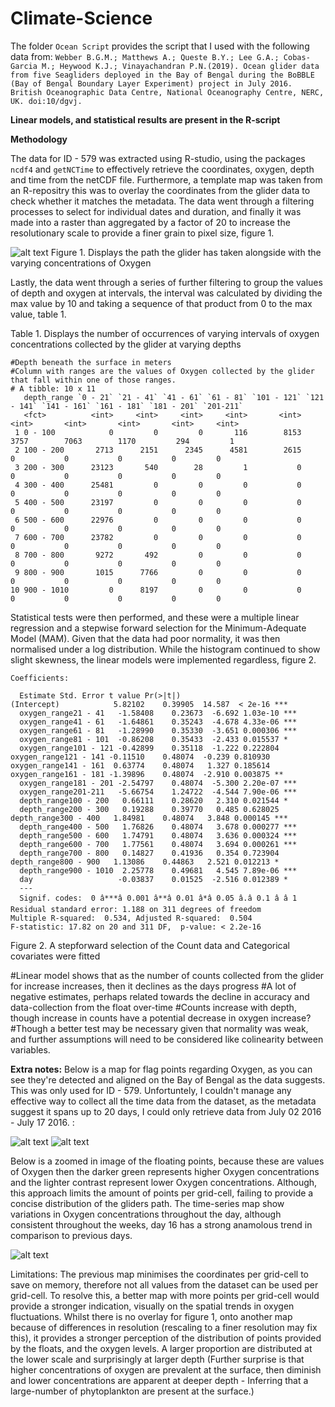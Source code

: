 # Climate-Science

The folder `Ocean Script` provides the script that I used with the following data from: 
```Webber B.G.M.; Matthews A.; Queste B.Y.; Lee G.A.; Cobas-Garcia M.; Heywood K.J.; Vinayachandran P.N.(2019). Ocean glider data from five Seagliders deployed in the Bay of Bengal during the BoBBLE (Bay of Bengal Boundary Layer Experiment) project in July 2016. British Oceanographic Data Centre, National Oceanography Centre, NERC, UK. doi:10/dgvj.```

**Linear models, and statistical results are present in the R-script**

**Methodology**

The data for ID - 579 was extracted using R-studio, using the packages `ncdf4` and `getNCTime` to effectively retrieve the coordinates, oxygen, depth and time from the netCDF file. Furthermore, a template map was taken from an R-repositry this was to overlay the coordinates from the glider data to check whether it matches the metadata. The data went through a filtering processes to select for individual dates and duration, and finally it was made into a raster than aggregated by a factor of 20 to increase the resolutionary scale to provide a finer grain to pixel size, figure 1.

![alt text](https://i.stack.imgur.com/CzVpw.png)
Figure 1. Displays the path the glider has taken alongside with the varying concentrations of Oxygen

Lastly, the data went through a series of further filtering to group the values of depth and oxygen at intervals, the interval was calculated by dividing the max value by 10 and taking a sequence of that product from 0 to the max value, table 1.


Table 1. Displays the number of occurrences of varying intervals of oxygen concentrations collected by the glider at varying depths
```
#Depth beneath the surface in meters
#Column with ranges are the values of Oxygen collected by the glider that fall within one of those ranges.
# A tibble: 10 x 11
   depth_range `0 - 21` `21 - 41` `41 - 61` `61 - 81` `101 - 121` `121 - 141` `141 - 161` `161 - 181` `181 - 201` `201-211`
   <fct>          <int>     <int>     <int>     <int>       <int>       <int>       <int>       <int>       <int>     <int>
 1 0 - 100            0         0         0       116        8153        3757        7063        1170         294         1
 2 100 - 200       2713      2151      2345      4581        2615           0           0           0           0         0
 3 200 - 300      23123       540        28         1           0           0           0           0           0         0
 4 300 - 400      25481         0         0         0           0           0           0           0           0         0
 5 400 - 500      23197         0         0         0           0           0           0           0           0         0
 6 500 - 600      22976         0         0         0           0           0           0           0           0         0
 7 600 - 700      23782         0         0         0           0           0           0           0           0         0
 8 700 - 800       9272       492         0         0           0           0           0           0           0         0
 9 800 - 900       1015      7766         0         0           0           0           0           0           0         0
10 900 - 1010         0      8197         0         0           0           0           0           0           0         0
```

Statistical tests were then performed, and these were a multiple linear regression and a stepwise forward selection for the Minimum-Adequate Model (MAM). Given that the data had poor normality, it was then normalised under a log distribution. While the histogram continued to show slight skewness, the linear models were implemented regardless, figure 2. 

```
Coefficients:

  Estimate Std. Error t value Pr(>|t|)    
(Intercept)            5.82102    0.39905  14.587  < 2e-16 ***
  oxygen_range21 - 41   -1.58408    0.23673  -6.692 1.03e-10 ***
  oxygen_range41 - 61   -1.64861    0.35243  -4.678 4.33e-06 ***
  oxygen_range61 - 81   -1.28990    0.35330  -3.651 0.000306 ***
  oxygen_range81 - 101  -0.86208    0.35433  -2.433 0.015537 *  
  oxygen_range101 - 121 -0.42899    0.35118  -1.222 0.222804    
oxygen_range121 - 141 -0.11510    0.48074  -0.239 0.810930    
oxygen_range141 - 161  0.63774    0.48074   1.327 0.185614    
oxygen_range161 - 181 -1.39896    0.48074  -2.910 0.003875 ** 
  oxygen_range181 - 201 -2.54797    0.48074  -5.300 2.20e-07 ***
  oxygen_range201-211   -5.66754    1.24722  -4.544 7.90e-06 ***
  depth_range100 - 200   0.66111    0.28620   2.310 0.021544 *  
  depth_range200 - 300   0.19288    0.39770   0.485 0.628025    
depth_range300 - 400   1.84981    0.48074   3.848 0.000145 ***
  depth_range400 - 500   1.76826    0.48074   3.678 0.000277 ***
  depth_range500 - 600   1.74791    0.48074   3.636 0.000324 ***
  depth_range600 - 700   1.77561    0.48074   3.694 0.000261 ***
  depth_range700 - 800   0.14827    0.41936   0.354 0.723904    
depth_range800 - 900   1.13086    0.44863   2.521 0.012213 *  
  depth_range900 - 1010  2.25778    0.49681   4.545 7.89e-06 ***
  day                   -0.03837    0.01525  -2.516 0.012389 *  
  ---
  Signif. codes:  0 â***â 0.001 â**â 0.01 â*â 0.05 â.â 0.1 â â 1
Residual standard error: 1.188 on 311 degrees of freedom
Multiple R-squared:  0.534,	Adjusted R-squared:  0.504 
F-statistic: 17.82 on 20 and 311 DF,  p-value: < 2.2e-16
```
Figure 2. A stepforward selection of the Count data and Categorical covariates were fitted 

#Linear model shows that as the number of counts collected from the glider for increase increases, then it declines as the days progress
#A lot of negative estimates, perhaps related towards the decline in accuracy and data-collection from the float over-time
#Counts increase with depth, though increase in counts have a potential decrease in oxygen increase?
#Though a better test may be necessary given that normality was weak, and further assumptions will need to be considered like colinearity between variables.



**Extra notes:**
Below is a map for flag points regarding Oxygen, as you can see they're detected and aligned on the Bay of Bengal as the data suggests. This was only used for ID - 579. Unfortuntely, I couldn't manage any effective way to collect all the time data from the dataset, as the metadata suggest it spans up to 20 days, I could only retrieve data from July 02 2016 - July 17 2016. :

![alt text](https://i.stack.imgur.com/Jowbh.png)
![alt text](https://i.stack.imgur.com/p3YeR.png)

Below is a zoomed in image of the floating points, because these are values of Oxygen then the darker green represents higher Oxygen concentrations and the lighter contrast represent lower Oxygen concentrations. Although, this approach limits the amount of points per grid-cell, failing to provide a concise distribution of the gliders path.
The time-series map show variations in Oxygen concentrations throughout the day, although consistent throughout the weeks, day 16 has a strong anamolous trend in comparison to previous days.


![alt text](https://i.stack.imgur.com/VDALr.png)


Limitations:
The previous map minimises the coordinates per grid-cell to save on memory, therefore not all values from the dataset can be used per grid-cell. To resolve this, a better map with more points per grid-cell would provide a stronger indication, visually on the spatial trends in oxygen fluctuations. Whilst there is no overlay for figure 1, onto another map because of differences in resolution (rescaling to a finer resolution may fix this), it provides a stronger perception of the distribution of points provided by the floats, and the oxygen levels. A larger proportion are distributed at the lower scale and surprisingly at larger depth (Further surprise is that higher concentrations of oxygen are prevalent at the surface, then diminish and lower concentrations are apparent at deeper depth - Inferring that a large-number of phytoplankton are present at the surface.)



